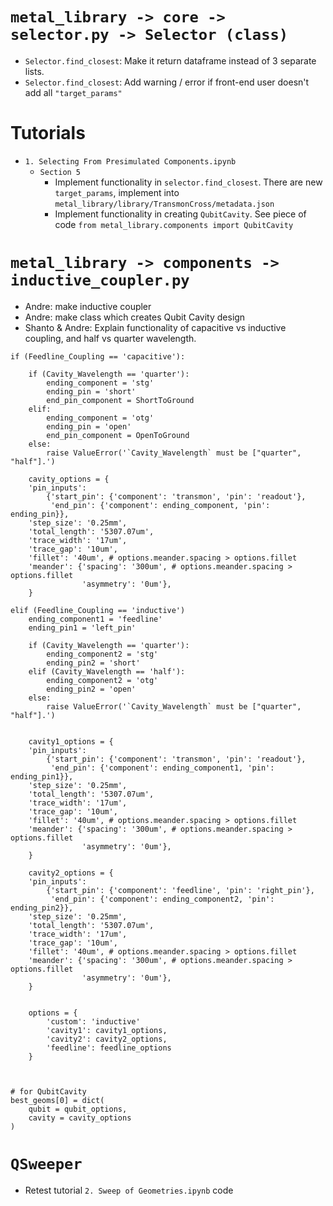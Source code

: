 # `metal_library -> core -> selector.py -> Selector (class)`
- `Selector.find_closest`: Make it return dataframe instead of 3 separate lists.
- `Selector.find_closest`: Add warning / error if front-end user doesn't add all `"target_params"`

# Tutorials
- `1. Selecting From Presimulated Components.ipynb`
    - `Section 5`
        - Implement functionality in `selector.find_closest`. There are new `target_params`, implement into `metal_library/library/TransmonCross/metadata.json`
        - Implement functionality in creating `QubitCavity`. See piece of code `from metal_library.components import QubitCavity`

# `metal_library -> components -> inductive_coupler.py`
- Andre: make inductive coupler
- Andre: make class which creates Qubit Cavity design 
- Shanto & Andre: Explain functionality of capacitive vs inductive coupling, and half vs quarter wavelength.
```
if (Feedline_Coupling == 'capacitive'):
    
    if (Cavity_Wavelength == 'quarter'):
        ending_component = 'stg'
        ending_pin = 'short'
        end_pin_component = ShortToGround
    elif:
        ending_component = 'otg'
        ending_pin = 'open'
        end_pin_component = OpenToGround
    else:
        raise ValueError('`Cavity_Wavelength` must be ["quarter", "half"].')

    cavity_options = {
    'pin_inputs': 
        {'start_pin': {'component': 'transmon', 'pin': 'readout'}, 
         'end_pin': {'component': ending_component, 'pin': ending_pin}},
    'step_size': '0.25mm',
    'total_length': '5307.07um',
    'trace_width': '17um',
    'trace_gap': '10um',
    'fillet': '40um', # options.meander.spacing > options.fillet
    'meander': {'spacing': '300um', # options.meander.spacing > options.fillet
                'asymmetry': '0um'},
    }

elif (Feedline_Coupling == 'inductive')
    ending_component1 = 'feedline'
    ending_pin1 = 'left_pin'

    if (Cavity_Wavelength == 'quarter'):
        ending_component2 = 'stg'
        ending_pin2 = 'short'
    elif (Cavity_Wavelength == 'half'):
        ending_component2 = 'otg'
        ending_pin2 = 'open'
    else:
        raise ValueError('`Cavity_Wavelength` must be ["quarter", "half"].')


    cavity1_options = {
    'pin_inputs': 
        {'start_pin': {'component': 'transmon', 'pin': 'readout'}, 
         'end_pin': {'component': ending_component1, 'pin': ending_pin1}},
    'step_size': '0.25mm',
    'total_length': '5307.07um',
    'trace_width': '17um',
    'trace_gap': '10um',
    'fillet': '40um', # options.meander.spacing > options.fillet
    'meander': {'spacing': '300um', # options.meander.spacing > options.fillet
                'asymmetry': '0um'},
    }

    cavity2_options = {
    'pin_inputs': 
        {'start_pin': {'component': 'feedline', 'pin': 'right_pin'}, 
         'end_pin': {'component': ending_component2, 'pin': ending_pin2}},
    'step_size': '0.25mm',
    'total_length': '5307.07um',
    'trace_width': '17um',
    'trace_gap': '10um',
    'fillet': '40um', # options.meander.spacing > options.fillet
    'meander': {'spacing': '300um', # options.meander.spacing > options.fillet
                'asymmetry': '0um'},
    }


    options = {
        'custom': 'inductive'
        'cavity1': cavity1_options,
        'cavity2': cavity2_options,
        'feedline': feedline_options
    }

 

# for QubitCavity
best_geoms[0] = dict(
    qubit = qubit_options,
    cavity = cavity_options
)
```

# `QSweeper`
- Retest tutorial `2. Sweep of Geometries.ipynb` code

